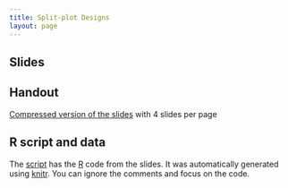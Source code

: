 ```yaml
---
title: Split-plot Designs
layout: page
---
```



## Slides





## Handout

[Compressed version of the slides](lab-split-plot-handout.pdf) with 4 slides per page



## R script and data

The [script](lab-split-plot.R) has the [R](https://www.r-project.org/) code from the slides. It was automatically generated using [knitr](https://yihui.name/knitr/). You can ignore the comments and focus on the code.
